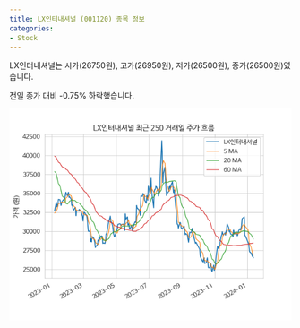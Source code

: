 ```yaml
---
title: LX인터내셔널 (001120) 종목 정보
categories:
- Stock
---
```


LX인터내셔널는 시가(26750원), 고가(26950원), 저가(26500원), 종가(26500원)였습니다.

전일 종가 대비 -0.75% 하락했습니다.

<!-- more -->

![001120](/assets/stock_images/001120.png)